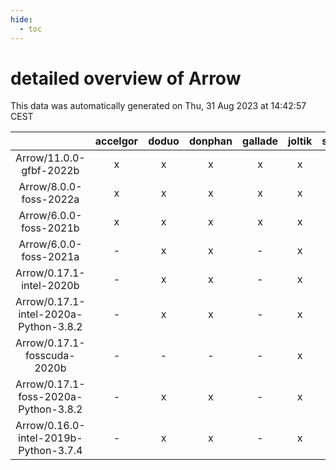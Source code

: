 ```yaml
---
hide:
  - toc
---
```


detailed overview of Arrow
==========================


This data was automatically generated on Thu, 31 Aug 2023 at 14:42:57 CEST  

| |accelgor|doduo|donphan|gallade|joltik|skitty|swalot|victini|
| :---: | :---: | :---: | :---: | :---: | :---: | :---: | :---: | :---: |
|Arrow/11.0.0-gfbf-2022b|x|x|x|x|x|x|x|x|
|Arrow/8.0.0-foss-2022a|x|x|x|x|x|x|x|x|
|Arrow/6.0.0-foss-2021b|x|x|x|x|x|x|x|x|
|Arrow/6.0.0-foss-2021a|-|x|x|-|x|x|x|x|
|Arrow/0.17.1-intel-2020b|-|x|x|-|x|x|x|x|
|Arrow/0.17.1-intel-2020a-Python-3.8.2|-|x|x|-|x|x|x|x|
|Arrow/0.17.1-fosscuda-2020b|-|-|-|-|x|-|-|-|
|Arrow/0.17.1-foss-2020a-Python-3.8.2|-|x|x|-|x|x|x|x|
|Arrow/0.16.0-intel-2019b-Python-3.7.4|-|x|x|-|x|-|-|-|
